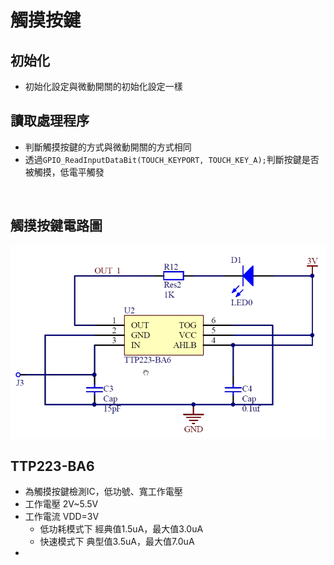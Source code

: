 # 觸摸按鍵

## 初始化
* 初始化設定與微動開關的初始化設定一樣<br>

## 讀取處理程序
* 判斷觸摸按鍵的方式與微動開關的方式相同<br>
* 透過`GPIO_ReadInputDataBit(TOUCH_KEYPORT, TOUCH_KEY_A);`判斷按鍵是否被觸摸，低電平觸發<br>

<br>

## 觸摸按鍵電路圖
![image](https://github.com/hamster-allen/STM32_Learn/blob/master/DAY_0122/%E8%A7%B8%E6%91%B8%E6%8C%89%E9%8D%B5%E9%9B%BB%E8%B7%AF%E5%9C%96.png)

## TTP223-BA6

* 為觸摸按鍵檢測IC，低功號、寬工作電壓<br>
* 工作電壓 2V~5.5V<br>
* 工作電流 VDD=3V
  * 低功耗模式下 經典值1.5uA，最大值3.0uA
  * 快速模式下 典型值3.5uA，最大值7.0uA
* 
























